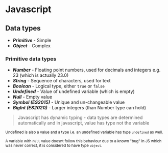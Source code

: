 # Javascript

## Data types

* ***Primitive*** - Simple
* ***Object*** - Complex

### Primitive data types

* ***Number*** - Floating point numbers, used for decimals and integers e.g. 23 (which is actually 23.0)
* ***String*** - Sequence of characters, used for text
* ***Boolean*** - Logical type, either ```true``` or ```false```
* ***Undefined*** - Value of undefined variable (which is empty)
* ***Null*** - Empty value
* ***Symbol (ES2015)*** - Unique and un-changeable value
* ***BigInt (ES2020)*** - Larger integers (than Number type can hold)

> Javascript has dynamic typing - data types are determined automatically and in javascript, value has type not the variable

<sub>Undefined is also a value and a type i.e. an undefined variable has type ```undefined``` as well.</sub>

<sub>A variable with ```null``` value doesnt follow this behaviour due to a known "bug" in JS which was never correct, it is considered to have type ```object```.</sub>
